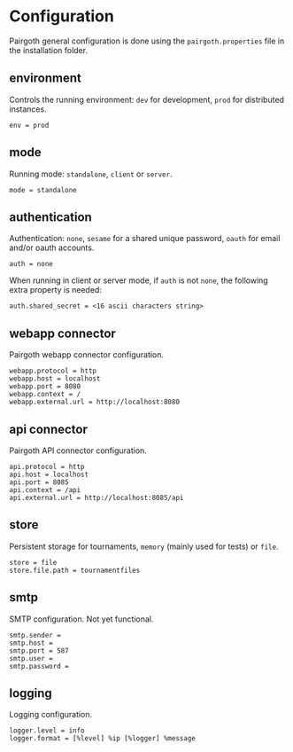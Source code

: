 # Configuration

Pairgoth general configuration is done using the `pairgoth.properties` file in the installation folder.

## environment

Controls the running environment: `dev` for development, `prod` for distributed instances.

```
env = prod
```

## mode

Running mode: `standalone`, `client` or `server`.

```
mode = standalone
```

## authentication

Authentication: `none`, `sesame` for a shared unique password, `oauth` for email and/or oauth accounts.

```
auth = none
```

When running in client or server mode, if `auth` is not `none`, the following extra property is needed:

```
auth.shared_secret = <16 ascii characters string>
```

## webapp connector

Pairgoth webapp connector configuration.

```
webapp.protocol = http
webapp.host = localhost
webapp.port = 8080
webapp.context = /
webapp.external.url = http://localhost:8080
```

## api connector

Pairgoth API connector configuration.

```
api.protocol = http
api.host = localhost
api.port = 8085
api.context = /api
api.external.url = http://localhost:8085/api
```

## store

Persistent storage for tournaments, `memory` (mainly used for tests) or `file`.

```
store = file
store.file.path = tournamentfiles
```

## smtp

SMTP configuration. Not yet functional.

```
smtp.sender = 
smtp.host = 
smtp.port = 587
smtp.user = 
smtp.password = 
```

## logging

Logging configuration.

```
logger.level = info
logger.format = [%level] %ip [%logger] %message
```
